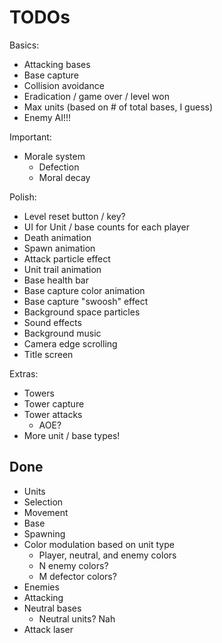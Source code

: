 # TODOs

Basics:
- Attacking bases
- Base capture
- Collision avoidance
- Eradication / game over / level won
- Max units (based on # of total bases, I guess)
- Enemy AI!!!

Important:
- Morale system
  - Defection
  - Moral decay

Polish:
- Level reset button / key?
- UI for Unit / base counts for each player
- Death animation
- Spawn animation
- Attack particle effect
- Unit trail animation
- Base health bar
- Base capture color animation
- Base capture "swoosh" effect
- Background space particles
- Sound effects
- Background music
- Camera edge scrolling
- Title screen

Extras:
- Towers
- Tower capture
- Tower attacks
  - AOE?
- More unit / base types!

## Done

- Units
- Selection
- Movement
- Base
- Spawning
- Color modulation based on unit type
  - Player, neutral, and enemy colors
  - N enemy colors?
  - M defector colors?
- Enemies
- Attacking
- Neutral bases
  - Neutral units? Nah
- Attack laser
